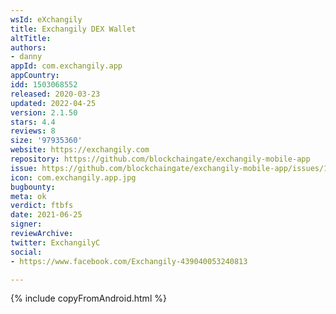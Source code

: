 ```yaml
---
wsId: eXchangily
title: Exchangily DEX Wallet
altTitle: 
authors:
- danny
appId: com.exchangily.app
appCountry: 
idd: 1503068552
released: 2020-03-23
updated: 2022-04-25
version: 2.1.50
stars: 4.4
reviews: 8
size: '97935360'
website: https://exchangily.com
repository: https://github.com/blockchaingate/exchangily-mobile-app
issue: https://github.com/blockchaingate/exchangily-mobile-app/issues/1
icon: com.exchangily.app.jpg
bugbounty: 
meta: ok
verdict: ftbfs
date: 2021-06-25
signer: 
reviewArchive: 
twitter: ExchangilyC
social:
- https://www.facebook.com/Exchangily-439040053240813

---
```


{% include copyFromAndroid.html %}
